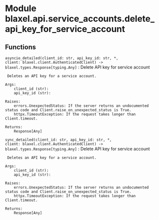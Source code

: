 Module blaxel.api.service_accounts.delete_api_key_for_service_account
=====================================================================

Functions
---------

`asyncio_detailed(client_id: str, api_key_id: str, *, client: blaxel.client.AuthenticatedClient) ‑> blaxel.types.Response[typing.Any]`
:   Delete API key for service account
    
     Deletes an API key for a service account.
    
    Args:
        client_id (str):
        api_key_id (str):
    
    Raises:
        errors.UnexpectedStatus: If the server returns an undocumented status code and Client.raise_on_unexpected_status is True.
        httpx.TimeoutException: If the request takes longer than Client.timeout.
    
    Returns:
        Response[Any]

`sync_detailed(client_id: str, api_key_id: str, *, client: blaxel.client.AuthenticatedClient) ‑> blaxel.types.Response[typing.Any]`
:   Delete API key for service account
    
     Deletes an API key for a service account.
    
    Args:
        client_id (str):
        api_key_id (str):
    
    Raises:
        errors.UnexpectedStatus: If the server returns an undocumented status code and Client.raise_on_unexpected_status is True.
        httpx.TimeoutException: If the request takes longer than Client.timeout.
    
    Returns:
        Response[Any]